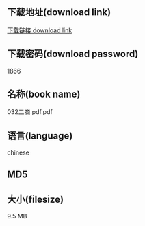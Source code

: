 ## 下载地址(download link)
[下载链接 download link](https://voluble-croquembouche-d321dc.netlify.app/?s=032%E4%BA%8C%E5%95%86.pdf)

## 下载密码(download password)
1866

## 名称(book name)
032二商.pdf.pdf

## 语言(language)
chinese

## MD5


## 大小(filesize)
9.5 MB
